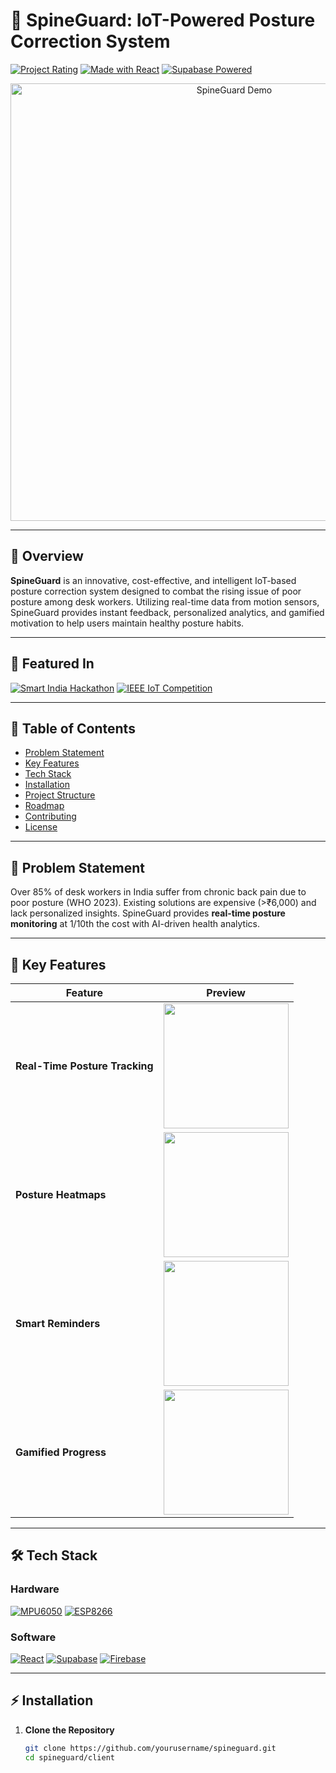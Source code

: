 # 🚀 SpineGuard: IoT-Powered Posture Correction System

[![Project Rating](https://img.shields.io/badge/Rating-9%2F10-brightgreen)](https://github.com/yourusername/spineguard)
[![Made with React](https://img.shields.io/badge/React-18.2.0-blue)](https://react.dev/)
[![Supabase Powered](https://img.shields.io/badge/Supabase-Powered-green)](https://supabase.com)

<div align="center">
  <img src="https://via.placeholder.com/800x400.png?text=SpineGuard+Demo+GIF+Here" alt="SpineGuard Demo" width="700"/>
</div>

---

## 🧠 Overview

**SpineGuard** is an innovative, cost-effective, and intelligent IoT-based posture correction system designed to combat the rising issue of poor posture among desk workers. Utilizing real-time data from motion sensors, SpineGuard provides instant feedback, personalized analytics, and gamified motivation to help users maintain healthy posture habits.

---

## 🌟 Featured In

[![Smart India Hackathon](https://img.shields.io/badge/SIH-2024-orange)](https://sih.gov.in)
[![IEEE IoT Competition](https://img.shields.io/badge/IEEE-IoT%20Challenge-blue)](https://ieee.org)

---

## 📌 Table of Contents

- [Problem Statement](#-problem-statement)
- [Key Features](#-key-features)
- [Tech Stack](#-tech-stack)
- [Installation](#-installation)
- [Project Structure](#-project-structure)
- [Roadmap](#-roadmap)
- [Contributing](#-contributing)
- [License](#-license)

---

## 🚨 Problem Statement

Over 85% of desk workers in India suffer from chronic back pain due to poor posture (WHO 2023). Existing solutions are expensive (>₹6,000) and lack personalized insights. SpineGuard provides **real-time posture monitoring** at 1/10th the cost with AI-driven health analytics.

---

## 🎯 Key Features

| Feature                  | Preview                                                                 |
|--------------------------|-------------------------------------------------------------------------|
| **Real-Time Posture Tracking** | <img src="https://via.placeholder.com/300x200.png?text=Live+Angle+Visualization" width="200"> |
| **Posture Heatmaps**          | <img src="https://via.placeholder.com/300x200.png?text=Daily%2FWeekly+Heatmaps" width="200"> |
| **Smart Reminders**           | <img src="https://via.placeholder.com/300x200.png?text=Customizable+Alerts" width="200"> |
| **Gamified Progress**         | <img src="https://via.placeholder.com/300x200.png?text=Badges+%26+Streaks" width="200"> |

---

## 🛠️ Tech Stack

### Hardware

[![MPU6050](https://img.shields.io/badge/Sensor-MPU6050-red)](https://invensense.tdk.com/products/motion-tracking/6-axis/mpu-6050/)
[![ESP8266](https://img.shields.io/badge/MCU-ESP8266-orange)](https://www.espressif.com/en/products/socs/esp8266)

### Software

[![React](https://img.shields.io/badge/Frontend-React-61DAFB)](https://react.dev/)
[![Supabase](https://img.shields.io/badge/Database-Supabase-3FCF8E)](https://supabase.com)
[![Firebase](https://img.shields.io/badge/Analytics-Firebase-FFCA28)](https://firebase.google.com)

---

## ⚡ Installation

1. **Clone the Repository**

   ```bash
   git clone https://github.com/yourusername/spineguard.git
   cd spineguard/client
